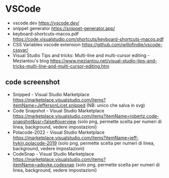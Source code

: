 # VSCode

* vscode.dev <https://vscode.dev/> 
* snippet generator <https://snippet-generator.app/>
* keyboard-shortcuts-macos.pdf <https://code.visualstudio.com/shortcuts/keyboard-shortcuts-macos.pdf>
* CSS Variables vscode extension <https://github.com/willofindie/vscode-cssvar/>
* Visual Studio Tips and tricks: Multi-line and multi-cursor editing - Meziantou's blog <https://www.meziantou.net/visual-studio-tips-and-tricks-multi-line-and-multi-cursor-editing.htm>


## code screenshot

* Snipped - Visual Studio Marketplace <https://marketplace.visualstudio.com/items?itemName=JeffersonLicet.snipped> (NB: unico che salva in svg)
* Code Snapshot - Visual Studio Marketplace <https://marketplace.visualstudio.com/items?itemName=robertz.code-snapshot&ssr=false#overview> (solo png, permette scelta per numeri di linea, background, vedere impostazioni)
* Polacode-2022 - Visual Studio Marketplace <https://marketplace.visualstudio.com/items?itemName=jeff-hykin.polacode-2019> (solo png, permette scelta per numeri di linea, background, vedere impostazioni)
* CodeSnap - Visual Studio Marketplace <https://marketplace.visualstudio.com/items?itemName=adpyke.codesnap> (solo png, permette scelta per numeri di linea, background, vedere impostazioni)

